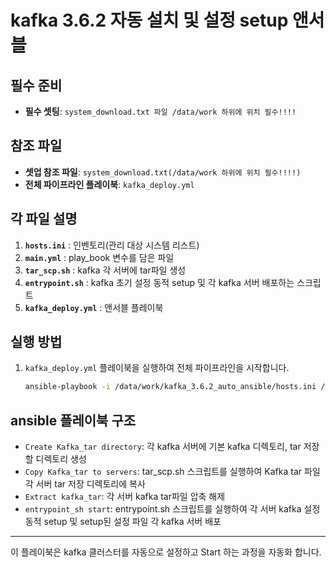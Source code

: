 # kafka 3.6.2 자동 설치 및 설정 setup 앤서블

## 필수 준비

- **필수 셋팅**: `system_download.txt 파일 /data/work 하위에 위치 필수!!!!`

## 참조 파일

- **셋업 참조 파일**: `system_download.txt(/data/work 하위에 위치 필수!!!!)`
- **전체 파이프라인 플레이북**: `kafka_deploy.yml`

## 각 파일 설명

1. **`hosts.ini`** : 인벤토리(관리 대상 시스템 리스트)
2. **`main.yml`** : play_book 변수를 담은 파일
3. **`tar_scp.sh`** : kafka 각 서버에 tar파일 생성
5. **`entrypoint.sh`** : kafka 초기 설정 동적 setup 및 각 kafka 서버 배포하는 스크립트
6. **`kafka_deploy.yml`** : 앤서블 플레이북

## 실행 방법

1. `kafka_deploy.yml` 플레이북을 실행하여 전체 파이프라인을 시작합니다.
   ```sh
   ansible-playbook -i /data/work/kafka_3.6.2_auto_ansible/hosts.ini /data/work/kafka_3.6.2_auto_ansible/kafka_deploy.yml
   ```

## ansible 플레이북 구조

- `Create Kafka_tar directory`: 각 kafka 서버에 기본 kafka 디렉토리, tar 저장할 디렉토리 생성
- `Copy Kafka_tar to servers`: tar_scp.sh 스크립트를 실행하여 Kafka tar 파일 각 서버 tar 저장 디렉토리에 복사
- `Extract kafka_tar`: 각 서버 kafka tar파일 압축 해제
- `entrypoint_sh start`: entrypoint.sh 스크립트를 실행하여 각 서버 kafka 설정 동적 setup 및 setup된 설정 파일 각 kafka 서버 배포

---

이 플레이북은 kafka 클러스터를 자동으로 설정하고 Start 하는 과정을 자동화 합니다.

